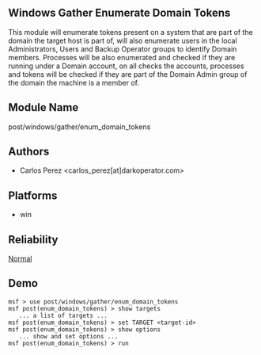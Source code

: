## Windows Gather Enumerate Domain Tokens

This module will enumerate tokens present on a system that 
are part of the domain the target host is part of, will also 
enumerate users in the local Administrators, Users and 
Backup Operator groups to identify Domain members. Processes 
will be also enumerated and checked if they are running 
under a Domain account, on all checks the accounts, 
processes and tokens will be checked if they are part of the 
Domain Admin group of the domain the machine is a member of.


## Module Name
post/windows/gather/enum_domain_tokens

## Authors
* Carlos Perez <carlos_perez[at]darkoperator.com>





## Platforms
* win

## Reliability
[Normal](https://github.com/rapid7/metasploit-framework/wiki/Exploit-Ranking)

## Demo

```
msf > use post/windows/gather/enum_domain_tokens
msf post(enum_domain_tokens) > show targets
   ... a list of targets ...
msf post(enum_domain_tokens) > set TARGET <target-id>
msf post(enum_domain_tokens) > show options
   ... show and set options ...
msf post(enum_domain_tokens) > run
```
    
    